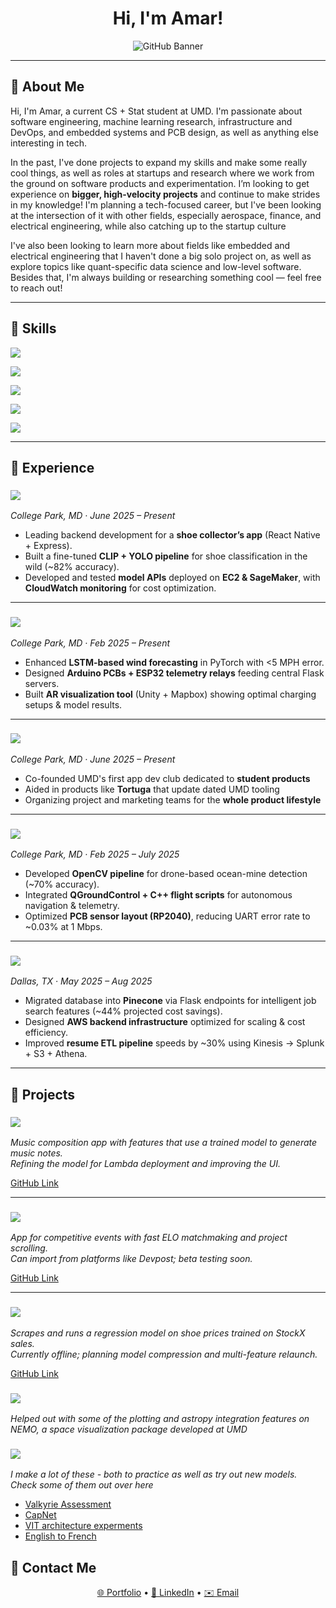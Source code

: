 <!-- Banner -->

<h1 align="center">Hi, I'm Amar!</h1>
<p align="center">
  <img src="https://img.shields.io/badge/CS/ML+Stat%20@%20UMD-3B82F6?style=for-the-badge&logo=github&logoColor=white" alt="GitHub Banner" />
</p>

---

## 🔹 About Me
Hi, I'm Amar, a current CS + Stat student at UMD. I'm passionate about software engineering, machine learning research, infrastructure and DevOps, and embedded systems and PCB design, as well as anything else interesting in tech.  

In the past, I've done projects to expand my skills and make some really cool things, as well as roles at startups and research where we work from the ground on software products and experimentation. I’m looking to get experience on **bigger, high-velocity projects** and continue to make strides in my knowledge! I'm planning a tech-focused career, but I've been looking at the intersection of it with other fields, especially aerospace, finance, and electrical engineering, while also catching up to the startup culture

I've also been looking to learn more about fields like embedded and electrical engineering that I haven't done a big solo project on, as well as explore topics like quant-specific data science and low-level software. Besides that, I'm always building or researching something cool — feel free to reach out!

---

## 🔹 Skills

<p>
  <!-- Languages -->
  <img src="https://img.shields.io/badge/Languages-Python%20%7C%20JavaScript%2FTypeScript%20%7C%20HTML%20%7C%20CSS%20%7C%20Java%20%7C%20C%20%7C%20C%2B%2B%20%7C%20C%23%20%7C%20R%20%7C%20Rust-60A5FA?style=for-the-badge&logoColor=white" /> <br>

  <!-- App Development -->
  <img src="https://img.shields.io/badge/App%20Development-Express%20%7C%20Vue%20%7C%20Flask%20%7C%20Node.js%20%7C%20Django%20%7C%20React%2FNext-93C5FD?style=for-the-badge&logoColor=white" /> <br>

  <!-- Data / Analytics -->
  <img src="https://img.shields.io/badge/Data%20%2F%20Analytics-SQL%20%7C%20MongoDB%20%7C%20Firebase%20%7C%20Tableau%20%7C%20Pandas%20%7C%20NumPy%20%7C%20OpenCV%20%7C%20Hadoop%20%7C%20Spark-60A5FA?style=for-the-badge&logoColor=white" /> <br>

  <!-- Machine Learning -->
  <img src="https://img.shields.io/badge/Machine%20Learning-Scikit--Learn%20%7C%20TensorFlow%20%7C%20PyTorch%20%7C%20HuggingFace%20%7C%20LangChain-93C5FD?style=for-the-badge&logoColor=white" /> <br>

  <!-- Cloud & DevOps -->
  <img src="https://img.shields.io/badge/Cloud%20%26%20DevOps-AWS%20%7C%20GCP%20%7C%20Docker%20%7C%20Kubernetes%20%7C%20Git%2FGitHub-3B82F6?style=for-the-badge&logoColor=white" /> <br>
</p>

---

## 🔹 Experience

### <img src="https://img.shields.io/badge/Software%20Development%20Intern-Narb-60A5FA?style=for-the-badge&logoColor=white" />  
*College Park, MD · June 2025 – Present*  
- Leading backend development for a **shoe collector’s app** (React Native + Express).  
- Built a fine-tuned **CLIP + YOLO pipeline** for shoe classification in the wild (~82% accuracy).  
- Developed and tested **model APIs** deployed on **EC2 & SageMaker**, with **CloudWatch monitoring** for cost optimization.  

---

### <img src="https://img.shields.io/badge/Machine%20Learning%20Research%20Assistant-UMD-93C5FD?style=for-the-badge&logoColor=white" />  
*College Park, MD · Feb 2025 – Present*  
- Enhanced **LSTM-based wind forecasting** in PyTorch with <5 MPH error.  
- Designed **Arduino PCBs + ESP32 telemetry relays** feeding central Flask servers.  
- Built **AR visualization tool** (Unity + Mapbox) showing optimal charging setups & model results.  

---

### <img src="https://img.shields.io/badge/Machine%20Learning%20Co%20Founder-TerpLabs-93C5FD?style=for-the-badge&logoColor=white" />  
*College Park, MD · June 2025 – Present*  
- Co-founded UMD's first app dev club dedicated to **student products**
- Aided in products like **Tortuga** that update dated UMD tooling
- Organizing project and marketing teams for the **whole product lifestyle**

---
### <img src="https://img.shields.io/badge/Robotics%20Researcher-NGC%20Innovation%20Lab-3B82F6?style=for-the-badge&logoColor=white" />  
*College Park, MD · Feb 2025 – July 2025*  
- Developed **OpenCV pipeline** for drone-based ocean-mine detection (~70% accuracy).  
- Integrated **QGroundControl + C++ flight scripts** for autonomous navigation & telemetry.  
- Optimized **PCB sensor layout (RP2040)**, reducing UART error rate to ~0.03% at 1 Mbps.  

---

### <img src="https://img.shields.io/badge/Software%20Engineer%20Intern-BuildUrFuture-60A5FA?style=for-the-badge&logoColor=white" />  
*Dallas, TX · May 2025 – Aug 2025*  
- Migrated database into **Pinecone** via Flask endpoints for intelligent job search features (~44% projected cost savings).  
- Designed **AWS backend infrastructure** optimized for scaling & cost efficiency.  
- Improved **resume ETL pipeline** speeds by ~30% using Kinesis → Splunk + S3 + Athena.  

---

## 🔹 Projects

### <img src="https://img.shields.io/badge/PianoAI-9D7EDB?style=for-the-badge&logoColor=white" />
*Music composition app with features that use a trained model to generate music notes.  
Refining the model for Lambda deployment and improving the UI.*

[GitHub Link](https://github.com/AmarDhillon05/PianoAi-v2)

---

### <img src="https://img.shields.io/badge/Echelon-8B5CF6?style=for-the-badge&logoColor=white" />
*App for competitive events with fast ELO matchmaking and project scrolling.  
Can import from platforms like Devpost; beta testing soon.*

[GitHub Link](https://github.com/AmarDhillon05/echelon)

---

### <img src="https://img.shields.io/badge/$hoes-DC2626?style=for-the-badge&logoColor=white" />
*Scrapes and runs a regression model on shoe prices trained on StockX sales.  
Currently offline; planning model compression and multi-feature relaunch.*

[GitHub Link](https://github.com/AmarDhillon05/Shoes)

### <img src="https://img.shields.io/badge/NEMO-7393B3?style=for-the-badge&logoColor=white" />
*Helped out with some of the plotting and astropy integration features on NEMO, a 
space visualization package developed at UMD*

### <img src="https://img.shields.io/badge/Data Science/ML notebooks-811331?style=for-the-badge&logoColor=white" />
*I make a lot of these - both to practice as well as try out new models. Check some of them out over here*
- [Valkyrie Assessment](https://github.com/AmarDhillon05/Valkyrie-Assessment)
- [CapNet](https://github.com/AmarDhillon05/CapNet)
- [VIT architecture experments](https://github.com/AmarDhillon05/Vision-transformer-on-CIFAR-100)
- [English to French](https://github.com/AmarDhillon05/English-to-French-transformer)

## 🔹 Contact Me

<p align="center">
  <a href="https://site.adh05.com">🌐 Portfolio</a> • 
  <a href="https://www.linkedin.com/in/amar-dhillon-917537261/">💼 LinkedIn</a> • 
  <a href="mailto:adhillon053@gmail.com">✉️ Email</a>
</p>
